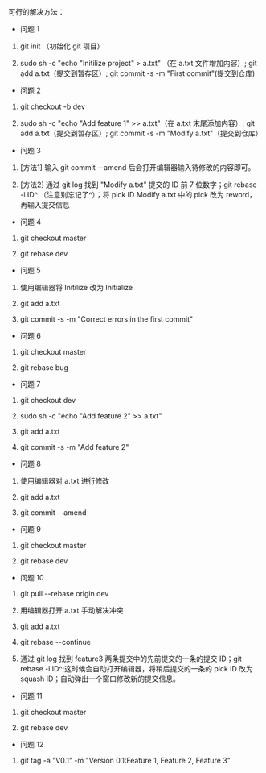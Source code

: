 可行的解决方法：

- 问题 1

1. git init （初始化 git 项目）

2. sudo sh -c "echo \"Initilize project\" > a.txt" （在 a.txt 文件增加内容）; git add a.txt（提交到暂存区）; git commit -s -m "First commit"(提交到仓库)
   
- 问题 2

1. git checkout -b dev

2. sudo sh -c "echo \"Add feature 1\" >> a.txt"（在 a.txt 末尾添加内容）; git add a.txt（提交到暂存区）; git commit -s -m "Modify a.txt"（提交到仓库）  

- 问题 3

1. [方法1] 输入 git commit --amend 后会打开编辑器输入待修改的内容即可。

2. [方法2] 通过 git log 找到 "Modify a.txt" 提交的 ID 前 7 位数字；git rebase -i ID^ （注意别忘记了^）；将 pick ID Modify a.txt 中的 pick 改为 reword，再输入提交信息 

- 问题 4

1. git checkout master

2. git rebase dev

- 问题 5

1. 使用编辑器将 Initilize 改为 Initialize

2. git add a.txt

3. git commit -s -m "Correct errors in the first commit"

- 问题 6

1. git checkout master

2. git rebase bug

- 问题 7

1. git checkout dev

2. sudo sh -c "echo \"Add feature 2\" >> a.txt" 

3. git add a.txt

4. git commit -s -m "Add feature 2"

- 问题 8

1. 使用编辑器对 a.txt 进行修改

2. git add a.txt

3. git commit --amend

- 问题 9

1. git checkout master

2. git rebase dev

- 问题 10

1. git pull --rebase origin dev

2. 用编辑器打开 a.txt 手动解决冲突

3. git add a.txt

4. git rebase --continue

5. 通过 git log 找到 feature3 两条提交中的先前提交的一条的提交 ID；git rebase -i ID^;这时候会自动打开编辑器，将稍后提交的一条的 pick ID 改为 squash ID；自动弹出一个窗口修改新的提交信息。

- 问题 11

1. git checkout master

2. git rebase dev

- 问题 12

1. git tag -a "V0.1" -m "Version 0.1:Feature 1, Feature 2, Feature 3"
